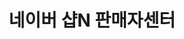---
title: 네이버 샵N 판매자센터
image: /assets/img/blog/navern-1.jpg
description: >
  네이버 스마트스토어센터 [https://sell.smartstore.naver.com](https://sell.smartstore.naver.com)
---